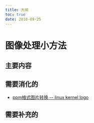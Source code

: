 ```yaml
---
title: 大纲
toc: true
date: 2018-09-25
---
```

# 图像处理小方法




## 主要内容




## 需要消化的

- [ppm格式图片转换 -- linux kernel logo](https://blog.csdn.net/wh_19910525/article/details/42237251)


## 需要补充的
